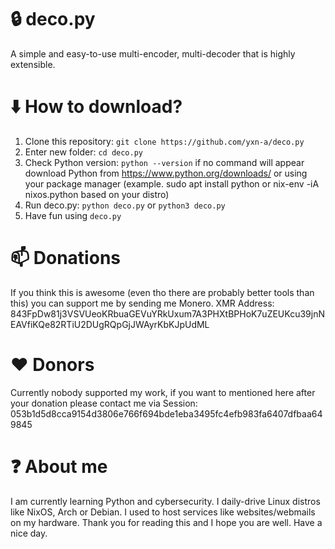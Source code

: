 # 🔒 deco.py
A simple and easy-to-use multi-encoder, multi-decoder that is highly extensible.

# ⬇️ How to download?

1. Clone this repository: `git clone https://github.com/yxn-a/deco.py`
2. Enter new folder: `cd deco.py`
3. Check Python version: `python --version` if no command will appear download Python from https://www.python.org/downloads/ or using your package manager (example. sudo apt install python or nix-env -iA nixos.python based on your distro)
4. Run deco.py: `python deco.py` or `python3 deco.py`
5. Have fun using `deco.py`

# 📫 Donations

If you think this is awesome (even tho there are probably better tools than this) you can support me by sending me Monero.
XMR Address: 843FpDw81j3VSVUeoKRbuaGEVuYRkUxum7A3PHXtBPHoK7uZEUKcu39jnNEAVfiKQe82RTiU2DUgRQpGjJWAyrKbKJpUdML

# ❤️ Donors

Currently nobody supported my work, if you want to mentioned here after your donation please contact me via Session: 053b1d5d8cca9154d3806e766f694bde1eba3495fc4efb983fa6407dfbaa649845

# ❓ About me

I am currently learning Python and cybersecurity. I daily-drive Linux distros like NixOS, Arch or Debian. I used to host services like websites/webmails on my hardware. Thank you for reading this and I hope you are well.
Have a nice day.
